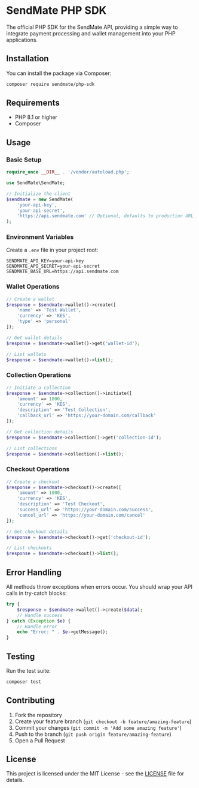 # SendMate PHP SDK

The official PHP SDK for the SendMate API, providing a simple way to integrate payment processing and wallet management into your PHP applications.

## Installation

You can install the package via Composer:

```bash
composer require sendmate/php-sdk
```

## Requirements

- PHP 8.1 or higher
- Composer

## Usage

### Basic Setup

```php
require_once __DIR__ . '/vendor/autoload.php';

use SendMate\SendMate;

// Initialize the client
$sendmate = new SendMate(
    'your-api-key',
    'your-api-secret',
    'https://api.sendmate.com' // Optional, defaults to production URL
);
```

### Environment Variables

Create a `.env` file in your project root:

```env
SENDMATE_API_KEY=your-api-key
SENDMATE_API_SECRET=your-api-secret
SENDMATE_BASE_URL=https://api.sendmate.com
```

### Wallet Operations

```php
// Create a wallet
$response = $sendmate->wallet()->create([
    'name' => 'Test Wallet',
    'currency' => 'KES',
    'type' => 'personal'
]);

// Get wallet details
$response = $sendmate->wallet()->get('wallet-id');

// List wallets
$response = $sendmate->wallet()->list();
```

### Collection Operations

```php
// Initiate a collection
$response = $sendmate->collection()->initiate([
    'amount' => 1000,
    'currency' => 'KES',
    'description' => 'Test Collection',
    'callback_url' => 'https://your-domain.com/callback'
]);

// Get collection details
$response = $sendmate->collection()->get('collection-id');

// List collections
$response = $sendmate->collection()->list();
```

### Checkout Operations

```php
// Create a checkout
$response = $sendmate->checkout()->create([
    'amount' => 1000,
    'currency' => 'KES',
    'description' => 'Test Checkout',
    'success_url' => 'https://your-domain.com/success',
    'cancel_url' => 'https://your-domain.com/cancel'
]);

// Get checkout details
$response = $sendmate->checkout()->get('checkout-id');

// List checkouts
$response = $sendmate->checkout()->list();
```

## Error Handling

All methods throw exceptions when errors occur. You should wrap your API calls in try-catch blocks:

```php
try {
    $response = $sendmate->wallet()->create($data);
    // Handle success
} catch (Exception $e) {
    // Handle error
    echo "Error: " . $e->getMessage();
}
```

## Testing

Run the test suite:

```bash
composer test
```

## Contributing

1. Fork the repository
2. Create your feature branch (`git checkout -b feature/amazing-feature`)
3. Commit your changes (`git commit -m 'Add some amazing feature'`)
4. Push to the branch (`git push origin feature/amazing-feature`)
5. Open a Pull Request

## License

This project is licensed under the MIT License - see the [LICENSE](LICENSE) file for details. 